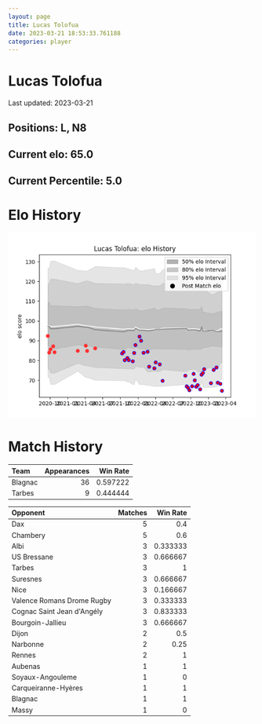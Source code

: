 ```yaml
---  
layout: page  
title: Lucas Tolofua  
date: 2023-03-21 18:53:33.761188  
categories: player  
---
```

# Lucas Tolofua


Last updated: 2023-03-21
## Positions: L, N8

## Current elo: 65.0

## Current Percentile: 5.0

# Elo History


![elo history](history_LucasTolofua.png)
# Match History


| Team    |   Appearances |   Win Rate |
|:--------|--------------:|-----------:|
| Blagnac |            36 |   0.597222 |
| Tarbes  |             9 |   0.444444 |

| Opponent                   |   Matches |   Win Rate |
|:---------------------------|----------:|-----------:|
| Dax                        |         5 |   0.4      |
| Chambery                   |         5 |   0.6      |
| Albi                       |         3 |   0.333333 |
| US Bressane                |         3 |   0.666667 |
| Tarbes                     |         3 |   1        |
| Suresnes                   |         3 |   0.666667 |
| Nice                       |         3 |   0.166667 |
| Valence Romans Drome Rugby |         3 |   0.333333 |
| Cognac Saint Jean d'Angély |         3 |   0.833333 |
| Bourgoin-Jallieu           |         3 |   0.666667 |
| Dijon                      |         2 |   0.5      |
| Narbonne                   |         2 |   0.25     |
| Rennes                     |         2 |   1        |
| Aubenas                    |         1 |   1        |
| Soyaux-Angouleme           |         1 |   0        |
| Carqueiranne-Hyères        |         1 |   1        |
| Blagnac                    |         1 |   1        |
| Massy                      |         1 |   0        |